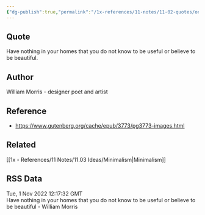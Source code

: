 ```yaml
---
{"dg-publish":true,"permalink":"/1x-references/11-notes/11-02-quotes/only-have-stuff-that-is-useful-or-beautiful-william-morris/","title":"Only have stuff that is useful or beautiful - William Morris"}
---
```



## Quote
Have nothing in your homes that you do not know to be useful or believe to be beautiful.

## Author
William Morris - designer poet and artist

## Reference
- https://www.gutenberg.org/cache/epub/3773/pg3773-images.html

## Related
[[1x - References/11 Notes/11.03 Ideas/Minimalism\|Minimalism]]

## RSS Data
<div class='date'>Tue, 1 Nov 2022 12:17:32 GMT</div>
<div class='description'>Have nothing in your homes that you do not know to be useful or believe to be beautiful - William Morris</div>